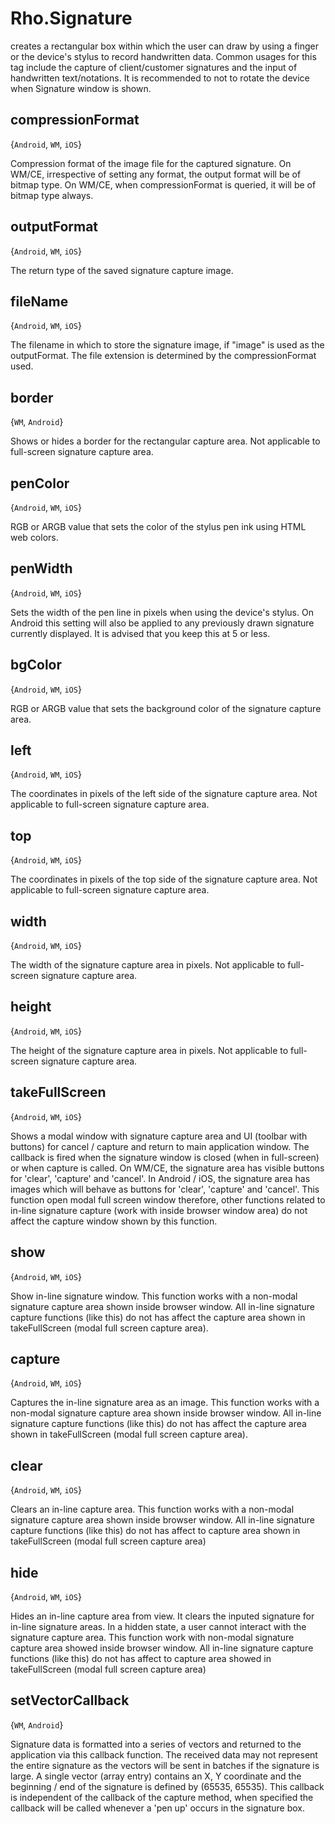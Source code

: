 # Rho.Signaturecreates a rectangular box within which the user can draw by using a finger or the device's stylus to record handwritten data. Common usages for this tag include the capture of client/customer signatures and the input of handwritten text/notations. It is recommended to not to rotate the device when Signature window is shown.## compressionFormat{`Android`, `WM`, `iOS`}Compression format of the image file for the captured signature. On WM/CE, irrespective of setting any format, the output format will be of bitmap type. On WM/CE, when compressionFormat is queried, it will be of bitmap type always.## outputFormat{`Android`, `WM`, `iOS`}The return type of the saved signature capture image.## fileName{`Android`, `WM`, `iOS`}The filename in which to store the signature image, if "image" is used as the outputFormat. The file extension is determined by the compressionFormat used.## border{`WM`, `Android`}Shows or hides a border for the rectangular capture area. Not applicable to full-screen signature capture area.## penColor{`Android`, `WM`, `iOS`}RGB or ARGB value that sets the color of the stylus pen ink using HTML web colors.## penWidth{`Android`, `WM`, `iOS`}Sets the width of the pen line in pixels when using the device's stylus. On Android this setting will also be applied to any previously drawn signature currently displayed. It is advised that you keep this at 5 or less.## bgColor{`Android`, `WM`, `iOS`}RGB or ARGB value that sets the background color of the signature capture area.## left{`Android`, `WM`, `iOS`}The coordinates in pixels of the left side of the signature capture area. Not applicable to full-screen signature capture area.## top{`Android`, `WM`, `iOS`}The coordinates in pixels of the top side of the signature capture area. Not applicable to full-screen signature capture area.## width{`Android`, `WM`, `iOS`}The width of the signature capture area in pixels. Not applicable to full-screen signature capture area.## height{`Android`, `WM`, `iOS`}The height of the signature capture area in pixels. Not applicable to full-screen signature capture area.## takeFullScreen{`Android`, `WM`, `iOS`}Shows a modal window with signature capture area and UI (toolbar with buttons) for cancel / capture and return to main application window. The callback is fired when the signature window is closed (when in full-screen) or when capture is called. On WM/CE, the signature area has visible buttons for 'clear', 'capture' and 'cancel'. In Android / iOS, the signature area has images which will behave as buttons for 'clear', 'capture' and 'cancel'. This function open modal full screen window therefore, other functions related to in-line signature capture (work with inside browser window area) do not affect the capture window shown by this function.## show{`Android`, `WM`, `iOS`}Show in-line signature window. This function works with a non-modal signature capture area shown inside browser window. All in-line signature capture functions (like this) do not has affect the capture area shown in takeFullScreen (modal full screen capture area).## capture{`Android`, `WM`, `iOS`}Captures the in-line signature area as an image. This function works with a non-modal signature capture area shown inside browser window. All in-line signature capture functions (like this) do not has affect the capture area shown in takeFullScreen (modal full screen capture area).## clear{`Android`, `WM`, `iOS`}Clears an in-line capture area. This function works with a non-modal signature capture area shown inside browser window. All in-line signature capture functions (like this) do not has affect to capture area shown in takeFullScreen (modal full screen capture area) ## hide{`Android`, `WM`, `iOS`}Hides an in-line capture area from view. It clears the inputed signature for in-line signature areas. In a hidden state, a user cannot interact with the signature capture area. This function work with non-modal signature capture area showed inside browser window. All in-line signature capture functions (like this) do not has affect to capture area showed in takeFullScreen (modal full screen capture area) ## setVectorCallback{`WM`, `Android`}Signature data is formatted into a series of vectors and returned to the application via this callback function. The received data may not represent the entire signature as the vectors will be sent in batches if the signature is large. A single vector (array entry) contains an X, Y coordinate and the beginning / end of the signature is defined by (65535, 65535). This callback is independent of the callback of the capture method, when specified the callback will be called whenever a 'pen up' occurs in the signature box.